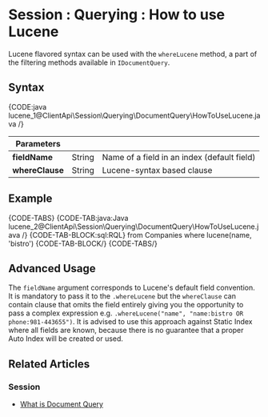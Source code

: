 # Session : Querying : How to use Lucene

Lucene flavored syntax can be used with the `whereLucene` method, a part of the filtering methods available in `IDocumentQuery`.

## Syntax

{CODE:java lucene_1@ClientApi\Session\Querying\DocumentQuery\HowToUseLucene.java /}

| Parameters | | |
| ------------- | ------------- | ----- |
| **fieldName** | String | Name of a field in an index (default field) |
| **whereClause** | String | Lucene-syntax based clause |

## Example

{CODE-TABS}
{CODE-TAB:java:Java lucene_2@ClientApi\Session\Querying\DocumentQuery\HowToUseLucene.java /}
{CODE-TAB-BLOCK:sql:RQL}
from Companies 
where lucene(name, 'bistro')
{CODE-TAB-BLOCK/}
{CODE-TABS/}

## Advanced Usage

The `fieldName` argument corresponds to Lucene's default field convention. It is mandatory to pass it to the `.whereLucene` but the `whereClause` can contain clause that omits the field entirely giving you the opportunity to pass a complex expression e.g. `.whereLucene("name", "name:bistro OR phone:981-443655")`. It is advised to use this approach against Static Index where all fields are known, because there is no guarantee that a proper Auto Index will be created or used.


## Related Articles

### Session

- [What is Document Query](../../../../client-api/session/querying/document-query/what-is-document-query)
